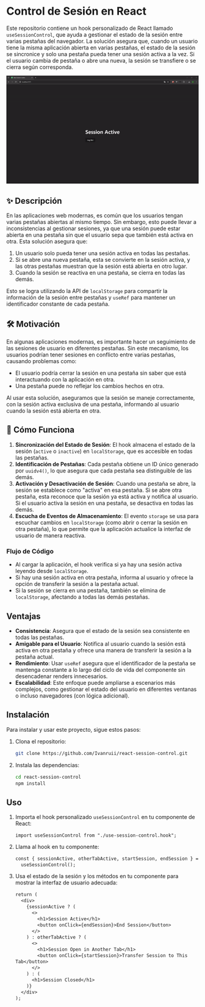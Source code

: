 # Control de Sesión en React

Este repositorio contiene un hook personalizado de React llamado `useSessionControl`, que ayuda a gestionar el estado de la sesión entre varias pestañas del navegador. La solución asegura que, cuando un usuario tiene la misma aplicación abierta en varias pestañas, el estado de la sesión se sincronice y solo una pestaña pueda tener una sesión activa a la vez. Si el usuario cambia de pestaña o abre una nueva, la sesión se transfiere o se cierra según corresponda.

!['Demostración de Control de Sesión en React'](./public/demo-video.gif)

## ✨ Descripción

En las aplicaciones web modernas, es común que los usuarios tengan varias pestañas abiertas al mismo tiempo. Sin embargo, esto puede llevar a inconsistencias al gestionar sesiones, ya que una sesión puede estar abierta en una pestaña sin que el usuario sepa que también está activa en otra. Esta solución asegura que:

1. Un usuario solo pueda tener una sesión activa en todas las pestañas.
2. Si se abre una nueva pestaña, esta se convierte en la sesión activa, y las otras pestañas muestran que la sesión está abierta en otro lugar.
3. Cuando la sesión se reactiva en una pestaña, se cierra en todas las demás.

Esto se logra utilizando la API de `localStorage` para compartir la información de la sesión entre pestañas y `useRef` para mantener un identificador constante de cada pestaña.

## 🛠️ Motivación

En algunas aplicaciones modernas, es importante hacer un seguimiento de las sesiones de usuario en diferentes pestañas. Sin este mecanismo, los usuarios podrían tener sesiones en conflicto entre varias pestañas, causando problemas como:

- El usuario podría cerrar la sesión en una pestaña sin saber que está interactuando con la aplicación en otra.
- Una pestaña puede no reflejar los cambios hechos en otra.

Al usar esta solución, aseguramos que la sesión se maneje correctamente, con la sesión activa exclusiva de una pestaña, informando al usuario cuando la sesión está abierta en otra.

## 🔧 Cómo Funciona

1. **Sincronización del Estado de Sesión**: El hook almacena el estado de la sesión (`active` o `inactive`) en `localStorage`, que es accesible en todas las pestañas.
2. **Identificación de Pestañas**: Cada pestaña obtiene un ID único generado por `uuidv4()`, lo que asegura que cada pestaña sea distinguible de las demás.
3. **Activación y Desactivación de Sesión**: Cuando una pestaña se abre, la sesión se establece como "activa" en esa pestaña. Si se abre otra pestaña, esta reconoce que la sesión ya está activa y notifica al usuario. Si el usuario activa la sesión en una pestaña, se desactiva en todas las demás.
4. **Escucha de Eventos de Almacenamiento**: El evento `storage` se usa para escuchar cambios en `localStorage` (como abrir o cerrar la sesión en otra pestaña), lo que permite que la aplicación actualice la interfaz de usuario de manera reactiva.

### Flujo de Código

- Al cargar la aplicación, el hook verifica si ya hay una sesión activa leyendo desde `localStorage`.
- Si hay una sesión activa en otra pestaña, informa al usuario y ofrece la opción de transferir la sesión a la pestaña actual.
- Si la sesión se cierra en una pestaña, también se elimina de `localStorage`, afectando a todas las demás pestañas.

## Ventajas

- **Consistencia**: Asegura que el estado de la sesión sea consistente en todas las pestañas.
- **Amigable para el Usuario**: Notifica al usuario cuando la sesión está activa en otra pestaña y ofrece una manera de transferir la sesión a la pestaña actual.
- **Rendimiento**: Usar `useRef` asegura que el identificador de la pestaña se mantenga constante a lo largo del ciclo de vida del componente sin desencadenar renders innecesarios.
- **Escalabilidad**: Este enfoque puede ampliarse a escenarios más complejos, como gestionar el estado del usuario en diferentes ventanas o incluso navegadores (con lógica adicional).

## Instalación

Para instalar y usar este proyecto, sigue estos pasos:

1. Clona el repositorio:

   ```bash
   git clone https://github.com/Ivanruii/react-session-control.git
   ```

2. Instala las dependencias:
   ```bash
   cd react-session-control
   npm install
   ```

## Uso

1. Importa el hook personalizado `useSessionControl` en tu componente de React:

   ```tsx
   import useSessionControl from "./use-session-control.hook";
   ```

2. Llama al hook en tu componente:

   ```tsx
   const { sessionActive, otherTabActive, startSession, endSession } =
     useSessionControl();
   ```

3. Usa el estado de la sesión y los métodos en tu componente para mostrar la interfaz de usuario adecuada:
   ```tsx
   return (
     <div>
       {sessionActive ? (
         <>
           <h1>Session Active</h1>
           <button onClick={endSession}>End Session</button>
         </>
       ) : otherTabActive ? (
         <>
           <h1>Session Open in Another Tab</h1>
           <button onClick={startSession}>Transfer Session to This Tab</button>
         </>
       ) : (
         <h1>Session Closed</h1>
       )}
     </div>
   );
   ```
